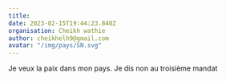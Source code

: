 ```yaml
---
title: 
date: 2023-02-15T19:44:23.840Z
organisation: Cheikh wathie
author: cheikhelh9@gmail.com
avatar: "/img/pays/SN.svg"
---
```


Je veux la paix dans mon pays. Je dis non au troisième mandat